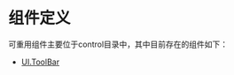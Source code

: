 # 组件定义

可重用组件主要位于control目录中，其中目前存在的组件如下：

* [UI.ToolBar](/environment/km1002-front-end/km1002-7zu-jian-control-ding-yi/uitoolbar.md)



